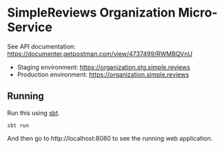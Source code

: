 # SimpleReviews Organization Micro-Service

See API documentation: https://documenter.getpostman.com/view/4737499/RWMBQVnU

- Staging environment: https://organization.stg.simple.reviews
- Production environment: https://organization.simple.reviews

## Running

Run this using [sbt](http://www.scala-sbt.org/).

```
sbt run
```

And then go to http://localhost:8080 to see the running web application.
